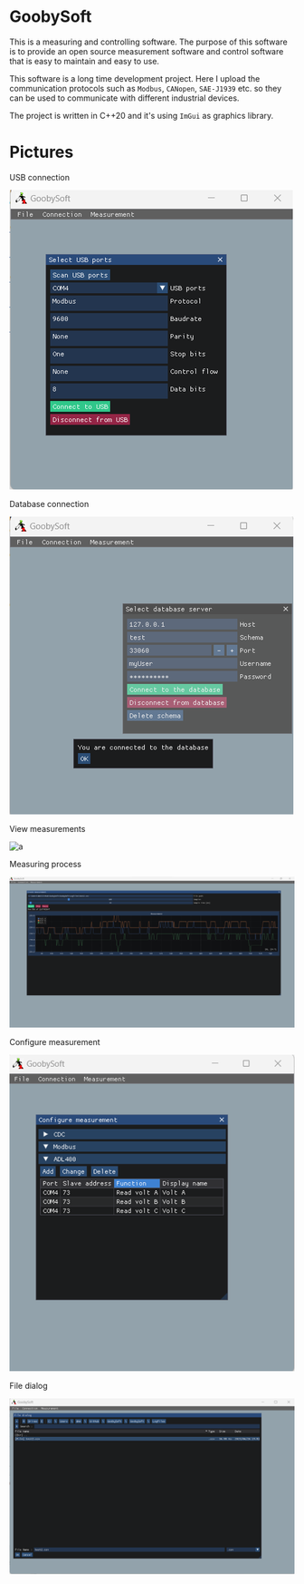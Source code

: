 # GoobySoft

This is a measuring and controlling software. The purpose of this software is to provide an open source measurement software and control software that is easy to maintain and easy to use. 

This software is a long time development project. Here I upload the communication protocols such as `Modbus`, `CANopen`, `SAE-J1939` etc. so they can be used to communicate with different industrial devices.

The project is written in C++20 and it's using `ImGui` as graphics library.

# Pictures

USB connection

![a](https://github.com/DanielMartensson/GoobySoft/blob/main/Pictures/USB.png?raw=true)

Database connection

![a](https://github.com/DanielMartensson/GoobySoft/blob/main/Pictures/Database.png?raw=true)

View measurements

![a](https://github.com/DanielMartensson/GoobySoft/blob/main/Pictures/ViewMeasurements.png?raw=true)

Measuring process

![a](https://github.com/DanielMartensson/GoobySoft/blob/main/Pictures/Measure.png?raw=true)

Configure measurement

![a](https://github.com/DanielMartensson/GoobySoft/blob/main/Pictures/ConfigureMeasurement.png?raw=true)

File dialog

![a](https://github.com/DanielMartensson/GoobySoft/blob/main/Pictures/FileDialog.png?raw=true)